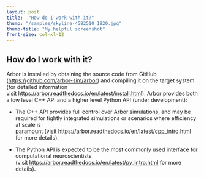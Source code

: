```yaml
---
layout: post
title:  "How do I work with it?"
thumb: "/samples/skyline-4582510_1920.jpg"
thumb-title: "My helpful screenshot"
front-size: col-xl-12
---
```


## How do I work with it?

Arbor is installed by obtaining the source code from GitHub (<https://github.com/arbor-sim/arbor>) and compiling it
on the target system (for detailed information visit <https://arbor.readthedocs.io/en/latest/install.html>).
Arbor provides both a low level C++ API and a higher level Python API (under development):

-   The C++ API provides full control over Arbor simulations, and may be required for tightly integrated simulations
    or scenarios where efficiency at scale is paramount (visit <https://arbor.readthedocs.io/en/latest/cpp_intro.html>
    for more details).

-   The Python API is expected to be the most commonly used interface for computational neuroscientists 
    (visit <https://arbor.readthedocs.io/en/latest/py_intro.html> for more details).
    
  